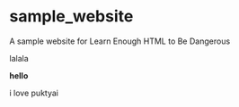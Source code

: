 # sample_website
A sample website for Learn Enough HTML to Be Dangerous
<p>
   lalala
</p>
<strong>hello</strong>
<p>
   i love puktyai
</p>
